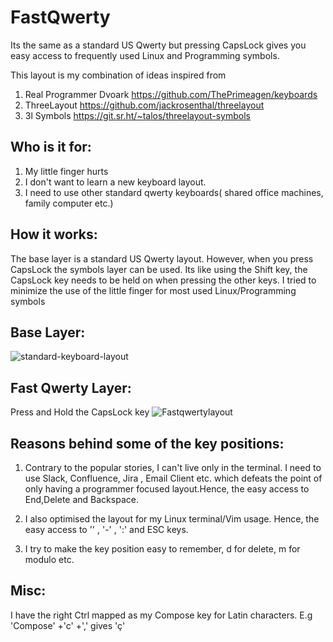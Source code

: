 # FastQwerty
Its the same as a standard US Qwerty but pressing CapsLock gives you easy access to frequently used Linux and Programming symbols.

This layout is my combination of ideas inspired from 
1) Real Programmer Dvoark https://github.com/ThePrimeagen/keyboards
2) ThreeLayout https://github.com/jackrosenthal/threelayout
3) 3l Symbols https://git.sr.ht/~talos/threelayout-symbols

## Who is it for:

1) My little finger hurts
2) I don't want to learn a new keyboard layout.
3) I need to use other standard qwerty keyboards( shared office machines, family computer etc.)

## How it works:

The base layer is a standard US Qwerty layout. However, when you press CapsLock the symbols layer can be used. Its like using the Shift key, the CapsLock key needs to be held on when pressing the other keys.
I tried to minimize the use of the little finger for most used Linux/Programming symbols


## Base Layer:

![standard-keyboard-layout](https://user-images.githubusercontent.com/63067113/173186914-4de4caf5-124a-4b53-9b2f-e0b369f90cf1.jpg)

## Fast Qwerty Layer:
Press and Hold the CapsLock key
![Fastqwertylayout](https://user-images.githubusercontent.com/63067113/173186962-a1307c92-5222-47b6-ae71-936543c7d339.png)


## Reasons behind some of the key positions:

1) Contrary to the popular stories, I can't live only in the terminal. I need to use Slack, Confluence, Jira , Email Client etc. which defeats the point of only having a programmer focused layout.Hence, the easy access to End,Delete and Backspace.

2) I also optimised the layout for my Linux terminal/Vim usage. Hence, the easy access to '\' , '-' , ':' and ESC keys. 
3) I try to make the key position easy to remember, d for delete, m for modulo etc. 

## Misc: 

I have the right Ctrl mapped as my Compose key for Latin characters. E.g 'Compose' +'c' +',' gives 'ç' 

